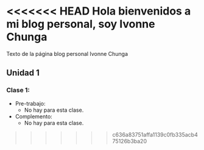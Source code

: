 <<<<<<< HEAD
Hola bienvenidos a mi blog personal, soy Ivonne Chunga 
=======
Texto de la página blog personal Ivonne Chunga 
## Unidad 1
### Clase 1:
* Pre-trabajo:
  * No hay para esta clase.
* Complemento:
  * No hay para esta clase.
>>>>>>> c636a83751affa1139c0fb335acb475126b3ba20
